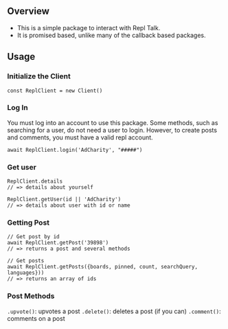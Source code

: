 ## Overview
* This is a simple package to interact with Repl Talk.
* It is promised based, unlike many of the callback based packages.

## Usage
### Initialize the Client
```
const ReplClient = new Client()
```

### Log In
You must log into an account to use this package. Some methods, such as searching for a user, do not need a user to login. However, to create posts and comments, you must have a valid repl account.
```
await ReplClient.login('AdCharity', "#####")
```
### Get user
```
ReplClient.details
// => details about yourself

ReplClient.getUser(id || 'AdCharity')
// => details about user with id or name
```

### Getting Post
```
// Get post by id
await ReplClient.getPost('39898')
// => returns a post and several methods

// Get posts
await ReplClient.getPosts({boards, pinned, count, searchQuery, languages}))
// => returns an array of ids
```
### Post Methods
`.upvote()`: upvotes a post
`.delete()`: deletes a post (if you can)
`.comment()`: comments on a post